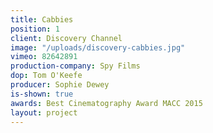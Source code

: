 ```yaml
---
title: Cabbies
position: 1
client: Discovery Channel
image: "/uploads/discovery-cabbies.jpg"
vimeo: 82642891
production-company: Spy Films
dop: Tom O'Keefe
producer: Sophie Dewey
is-shown: true
awards: Best Cinematography Award MACC 2015
layout: project
---
```


